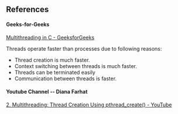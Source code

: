 ## References

#### Geeks-for-Geeks

[Multithreading in C - GeeksforGeeks](https://www.geeksforgeeks.org/multithreading-in-c/)

Threads operate faster than processes due to following reasons:

- Thread creation is much faster. 
- Context switching between threads is much faster. 
- Threads can be terminated easily 
- Communication between threads is faster.

#### Youtube Channel -- Diana Farhat 

[2. Multithreading: Thread Creation Using pthread_create() - YouTube](https://www.youtube.com/watch?v=8aB3-afHHCc&list=PLXV2t2tSoKWjEKVpEc0SuiBLygCBZbYfx&index=3)